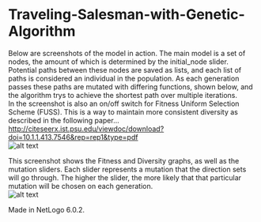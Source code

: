 # Traveling-Salesman-with-Genetic-Algorithm

Below are screenshots of the model in action. The main model is a set of nodes, the amount of which is determined by the initial_node slider.
Potential paths between these nodes are saved as lists, and each list of paths is considered an individual in the population. As each generation
passes these paths are mutated with differing functions, shown below, and the algorithm trys to achieve the shortest path over multiple iterations. 
<br />
In the screenshot is also an on/off switch for Fitness Uniform Selection Scheme (FUSS). This is a way to maintain more consistent diversity as described in the following paper...
<br />
http://citeseerx.ist.psu.edu/viewdoc/download?doi=10.1.1.413.7546&rep=rep1&type=pdf
<br />
![alt text](https://i.imgur.com/mWguhNl.jpg)
<br />

This screenshot shows the Fitness and Diversity graphs, as well as the mutation sliders. Each slider represents a mutation that the
direction sets will go through. The higher the slider, the more likely that that particular mutation will be chosen on each generation.
<br />
![alt text](https://i.imgur.com/KrRo2gc.jpg)


Made in NetLogo 6.0.2. 
